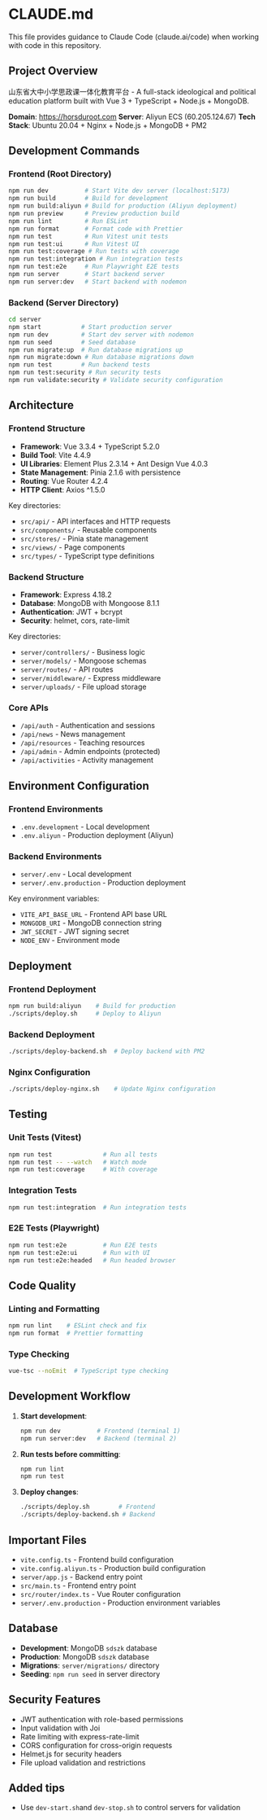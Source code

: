 # CLAUDE.md

This file provides guidance to Claude Code (claude.ai/code) when working with code in this repository.

## Project Overview

山东省大中小学思政课一体化教育平台 - A full-stack ideological and political education platform built with Vue 3 + TypeScript + Node.js + MongoDB.

**Domain**: https://horsduroot.com
**Server**: Aliyun ECS (60.205.124.67)
**Tech Stack**: Ubuntu 20.04 + Nginx + Node.js + MongoDB + PM2

## Development Commands

### Frontend (Root Directory)
```bash
npm run dev          # Start Vite dev server (localhost:5173)
npm run build        # Build for development
npm run build:aliyun # Build for production (Aliyun deployment)
npm run preview      # Preview production build
npm run lint         # Run ESLint
npm run format       # Format code with Prettier
npm run test         # Run Vitest unit tests
npm run test:ui      # Run Vitest UI
npm run test:coverage # Run tests with coverage
npm run test:integration # Run integration tests
npm run test:e2e     # Run Playwright E2E tests
npm run server       # Start backend server
npm run server:dev   # Start backend with nodemon
```

### Backend (Server Directory)
```bash
cd server
npm start           # Start production server
npm run dev         # Start dev server with nodemon
npm run seed        # Seed database
npm run migrate:up  # Run database migrations up
npm run migrate:down # Run database migrations down
npm run test        # Run backend tests
npm run test:security # Run security tests
npm run validate:security # Validate security configuration
```

## Architecture

### Frontend Structure
- **Framework**: Vue 3.3.4 + TypeScript 5.2.0
- **Build Tool**: Vite 4.4.9
- **UI Libraries**: Element Plus 2.3.14 + Ant Design Vue 4.0.3
- **State Management**: Pinia 2.1.6 with persistence
- **Routing**: Vue Router 4.2.4
- **HTTP Client**: Axios ^1.5.0

Key directories:
- `src/api/` - API interfaces and HTTP requests
- `src/components/` - Reusable components
- `src/stores/` - Pinia state management
- `src/views/` - Page components
- `src/types/` - TypeScript type definitions

### Backend Structure
- **Framework**: Express 4.18.2
- **Database**: MongoDB with Mongoose 8.1.1
- **Authentication**: JWT + bcrypt
- **Security**: helmet, cors, rate-limit

Key directories:
- `server/controllers/` - Business logic
- `server/models/` - Mongoose schemas
- `server/routes/` - API routes
- `server/middleware/` - Express middleware
- `server/uploads/` - File upload storage

### Core APIs
- `/api/auth` - Authentication and sessions
- `/api/news` - News management
- `/api/resources` - Teaching resources
- `/api/admin` - Admin endpoints (protected)
- `/api/activities` - Activity management

## Environment Configuration

### Frontend Environments
- `.env.development` - Local development
- `.env.aliyun` - Production deployment (Aliyun)

### Backend Environments
- `server/.env` - Local development
- `server/.env.production` - Production deployment

Key environment variables:
- `VITE_API_BASE_URL` - Frontend API base URL
- `MONGODB_URI` - MongoDB connection string
- `JWT_SECRET` - JWT signing secret
- `NODE_ENV` - Environment mode

## Deployment

### Frontend Deployment
```bash
npm run build:aliyun    # Build for production
./scripts/deploy.sh     # Deploy to Aliyun
```

### Backend Deployment
```bash
./scripts/deploy-backend.sh  # Deploy backend with PM2
```

### Nginx Configuration
```bash
./scripts/deploy-nginx.sh    # Update Nginx configuration
```

## Testing

### Unit Tests (Vitest)
```bash
npm run test              # Run all tests
npm run test -- --watch   # Watch mode
npm run test:coverage     # With coverage
```

### Integration Tests
```bash
npm run test:integration  # Run integration tests
```

### E2E Tests (Playwright)
```bash
npm run test:e2e          # Run E2E tests
npm run test:e2e:ui       # Run with UI
npm run test:e2e:headed   # Run headed browser
```

## Code Quality

### Linting and Formatting
```bash
npm run lint    # ESLint check and fix
npm run format  # Prettier formatting
```

### Type Checking
```bash
vue-tsc --noEmit  # TypeScript type checking
```

## Development Workflow

1. **Start development**:
   ```bash
   npm run dev          # Frontend (terminal 1)
   npm run server:dev   # Backend (terminal 2)
   ```

2. **Run tests before committing**:
   ```bash
   npm run lint
   npm run test
   ```

3. **Deploy changes**:
   ```bash
   ./scripts/deploy.sh        # Frontend
   ./scripts/deploy-backend.sh # Backend
   ```

## Important Files

- `vite.config.ts` - Frontend build configuration
- `vite.config.aliyun.ts` - Production build configuration
- `server/app.js` - Backend entry point
- `src/main.ts` - Frontend entry point
- `src/router/index.ts` - Vue Router configuration
- `server/.env.production` - Production environment variables

## Database

- **Development**: MongoDB `sdszk` database
- **Production**: MongoDB `sdszk` database
- **Migrations**: `server/migrations/` directory
- **Seeding**: `npm run seed` in server directory

## Security Features

- JWT authentication with role-based permissions
- Input validation with Joi
- Rate limiting with express-rate-limit
- CORS configuration for cross-origin requests
- Helmet.js for security headers
- File upload validation and restrictions

## Added tips

- Use `dev-start.sh`and `dev-stop.sh` to control servers for validation

